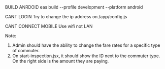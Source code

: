 BUILD ANRDOID
eas build --profile development --platform android

CANT LOGIN
Try to change the ip address on /app/config.js

CANT CONNECT MOBILE
Use wifi not LAN

Note:
1. Admin should have the ability to change the fare rates for a specific type of commuter.
2. On start-inspection.jsx, it should show the ID next to the commuter type. On the right side is the amount they are paying.